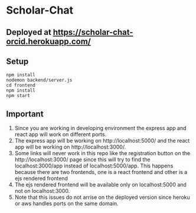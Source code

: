 # Scholar-Chat

## Deployed at https://scholar-chat-orcid.herokuapp.com/

## Setup

```
npm install
nodemon backend/server.js
cd frontend
npm install
npm start
```

## Important

1. Since you are working in developing environment the express app and react app will work on different ports.
2. The express app will be working on http://localhost:5000/ and the react app will be working on http://localhost:3000/.
3. Some links will never work in this repo like the registration button on the http://localhost:3000/ page since this will try to find the localhost:3000/app instead of localhost:5000/app. This happens because there are two frontends, one is a react frontend and other is a ejs rendered frontend
4. The ejs rendered frontend will be available only on localhost:5000 and not on localhost:3000.
5. Note that this issues do not arrise on the deployed version since heroku or aws handles ports on the same domain.
